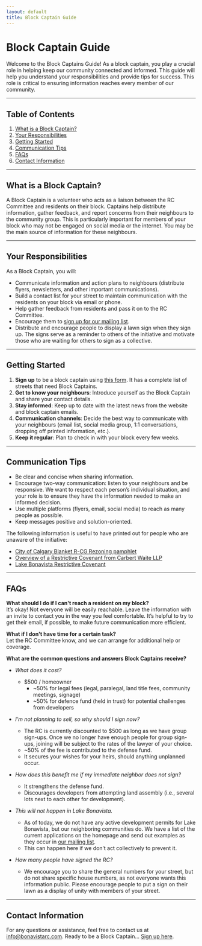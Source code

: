 ```yaml
---
layout: default
title: Block Captain Guide
---
```


# Block Captain Guide


Welcome to the Block Captains Guide! As a block captain, you play a crucial role in helping keep our community connected and informed. This guide will help you understand your responsibilities and provide tips for success. This role is critical to ensuring information reaches every member of our community.

---

## Table of Contents
1. [What is a Block Captain?](#what-is-a-block-captain)
2. [Your Responsibilities](#your-responsibilities)
3. [Getting Started](#getting-started)
4. [Communication Tips](#communication-tips)
5. [FAQs](#faqs)
6. [Contact Information](#contact-information)

---

## What is a Block Captain?
A Block Captain is a volunteer who acts as a liaison between the RC Committee and residents on their block. Captains help distribute information, gather feedback, and report concerns from their neighbours to the community group. This is particularly important for members of your block who may not be engaged on social media or the internet. You may be the main source of information for these neighbours.

---

## Your Responsibilities
As a Block Captain, you will:
- Communicate information and action plans to neighbours (distribute flyers, newsletters, and other important communications).
- Build a contact list for your street to maintain communication with the residents on your block via email or phone.
- Help gather feedback from residents and pass it on to the RC Committee.
- Encourage them to [sign up for our mailing list](../mailinglist).
- Distribute and encourage people to display a lawn sign when they sign up. The signs serve as a reminder to others of the initiative and motivate those who are waiting for others to sign as a collective.

---

## Getting Started
1. **Sign up** to be a block captain using [this form](../block). It has a complete list of streets that need Block Captains.
2. **Get to know your neighbours**: Introduce yourself as the Block Captain and share your contact details.
3. **Stay informed**: Keep up to date with the latest news from the website and block captain emails.
4. **Communication channels**: Decide the best way to communicate with your neighbours (email list, social media group, 1:1 conversations, dropping off printed information, etc.).
5. **Keep it regular**: Plan to check in with your block every few weeks.

---

## Communication Tips
- Be clear and concise when sharing information.
- Encourage two-way communication: listen to your neighbours and be responsive. We want to respect each person’s individual situation, and your role is to ensure they have the information needed to make an informed decision.
- Use multiple platforms (flyers, email, social media) to reach as many people as possible.
- Keep messages positive and solution-oriented.

The following information is useful to have printed out for people who are unaware of the initiative:
- [City of Calgary Blanket R-CG Rezoning pamphlet](https://www.calgary.ca/content/dam/www/pda/pd/publishingimages/current-projects/R-CG-residential-grade-oriented.pdf)
- [Overview of a Restrictive Covenant from Carbert Waite LLP](/docs/RCOverview.pdf)
- [Lake Bonavista Restrictive Covenant](../docs/RCJune102024-FINAL.pdf)

---

## FAQs
**What should I do if I can't reach a resident on my block?**  
It’s okay! Not everyone will be easily reachable. Leave the information with an invite to contact you in the way you feel comfortable. It’s helpful to try to get their email, if possible, to make future communication more efficient.

**What if I don't have time for a certain task?**  
Let the RC Committee know, and we can arrange for additional help or coverage.

**What are the common questions and answers Block Captains receive?**

- *What does it cost?*
  - $500 / homeowner 
    - ~50% for legal fees (legal, paralegal, land title fees, community meetings, signage) 
    - ~50% for defence fund (held in trust) for potential challenges from developers  

- *I’m not planning to sell, so why should I sign now?*  
   - The RC is currently discounted to $500 as long as we have group sign-ups. Once we no longer have enough people for group sign-ups, joining will be subject to the rates of the lawyer of your choice.  
   - ~50% of the fee is contributed to the defense fund.  
   - It secures your wishes for your heirs, should anything unplanned occur.

- *How does this benefit me if my immediate neighbor does not sign?*  
   - It strengthens the defense fund.  
   - Discourages developers from attempting land assembly (i.e., several lots next to each other for development).

- *This will not happen in Lake Bonavista.*  
   - As of today, we do not have any active development permits for Lake Bonavista, but our neighboring communities do. We have a list of the current applications on the homepage and send out examples as they occur in [our mailing list](../mailinglist).  
   - This can happen here if we don’t act collectively to prevent it.

- *How many people have signed the RC?*  
   - We encourage you to share the general numbers for your street, but do not share specific house numbers, as not everyone wants this information public. Please encourage people to put a sign on their lawn as a display of unity with members of your street.

---

## Contact Information
For any questions or assistance, feel free to contact us at [info@bonavistarc.com](mailto:info@bonavistarc.com). Ready to be a Block Captain... [Sign up here](../block).


